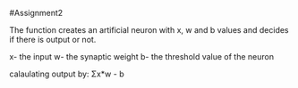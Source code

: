 #Assignment2

The function creates an artificial neuron with x, w and b values and decides if there is output or not.

x- the input
w- the synaptic weight
b- the threshold value of the neuron


calaulating output by:
Σx*w - b
